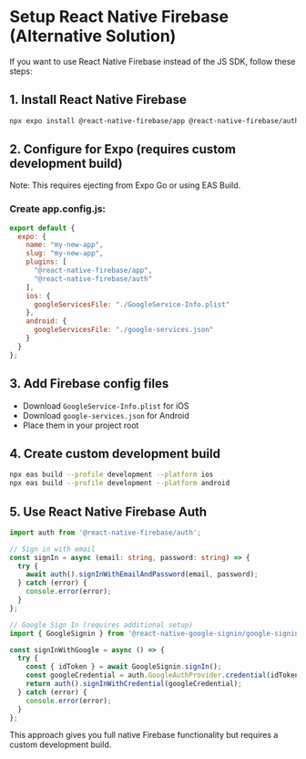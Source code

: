 # Setup React Native Firebase (Alternative Solution)

If you want to use React Native Firebase instead of the JS SDK, follow these steps:

## 1. Install React Native Firebase

```bash
npx expo install @react-native-firebase/app @react-native-firebase/auth
```

## 2. Configure for Expo (requires custom development build)

Note: This requires ejecting from Expo Go or using EAS Build.

### Create app.config.js:

```javascript
export default {
  expo: {
    name: "my-new-app",
    slug: "my-new-app",
    plugins: [
      "@react-native-firebase/app",
      "@react-native-firebase/auth"
    ],
    ios: {
      googleServicesFile: "./GoogleService-Info.plist"
    },
    android: {
      googleServicesFile: "./google-services.json"
    }
  }
};
```

## 3. Add Firebase config files

- Download `GoogleService-Info.plist` for iOS
- Download `google-services.json` for Android
- Place them in your project root

## 4. Create custom development build

```bash
npx eas build --profile development --platform ios
npx eas build --profile development --platform android
```

## 5. Use React Native Firebase Auth

```typescript
import auth from '@react-native-firebase/auth';

// Sign in with email
const signIn = async (email: string, password: string) => {
  try {
    await auth().signInWithEmailAndPassword(email, password);
  } catch (error) {
    console.error(error);
  }
};

// Google Sign In (requires additional setup)
import { GoogleSignin } from '@react-native-google-signin/google-signin';

const signInWithGoogle = async () => {
  try {
    const { idToken } = await GoogleSignin.signIn();
    const googleCredential = auth.GoogleAuthProvider.credential(idToken);
    return auth().signInWithCredential(googleCredential);
  } catch (error) {
    console.error(error);
  }
};
```

This approach gives you full native Firebase functionality but requires a custom development build.
